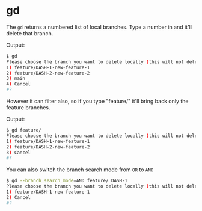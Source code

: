 # gd

The `gd` returns a numbered list of local branches. Type a number in and it'll delete that branch.

Output:

```bash
$ gd
Please choose the branch you want to delete locally (this will not delete the remote branch):
1) feature/DASH-1-new-feature-1
2) feature/DASH-2-new-feature-2
3) main
4) Cancel
#?
```

However it can filter also, so if you type "feature/" it'll bring back only the feature branches.

Output:

```bash
$ gd feature/
Please choose the branch you want to delete locally (this will not delete the remote branch):
1) feature/DASH-1-new-feature-1
2) feature/DASH-2-new-feature-2
3) Cancel
#?
```

You can also switch the branch search mode from `OR` to `AND`

```bash
$ gd --branch_search_mode=AND feature/ DASH-1
Please choose the branch you want to delete locally (this will not delete the remote branch):
1) feature/DASH-1-new-feature-1
2) Cancel
#?
```
